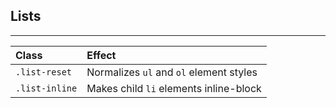 ## Lists
---

| Class          | Effect                    |
| :------------- | :------------------------ |
| `.list-reset`  |  Normalizes `ul` and `ol` element styles
| `.list-inline` |  Makes child `li` elements inline-block
